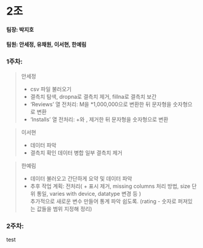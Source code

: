 # 2조
  
#### 팀장: 박지호
#### 팀원: 안세정, 유채원, 이서현, 한예림
  
### 1주차:  
> 안세정
> - csv 파일 불러오기  
> - 결측치 탐색, dropna로 결측치 제거, fillna로 결측치 보간  
> - ‘Reviews’ 열 전처리: M을 *1,000,000으로 변환한 뒤 문자형을 숫자형으로 변환
> - ‘Installs’ 열 전처리: +와 , 제거한 뒤 문자형을 숫자형으로 변환  
  
> 이서현
> - 데이터 파악
> - 결측치 확인 데이터 병합 일부 결측치 제거

> 한예림
> - 데이터 불러오고 간단하게 요약 및 데이터 파악
> - 추후 작업 계획: 전처리( + 표시 제거, missing columns 처리 방법, size 단위 통일, varies with device, datatype 변경 등 )  
추가적으로 새로운 변수 만들어 통계 파악 쉽도록. (rating - 숫자로 퍼져있는 값들을 범위 지정해 정리)
  
  ### 2주차:
test
